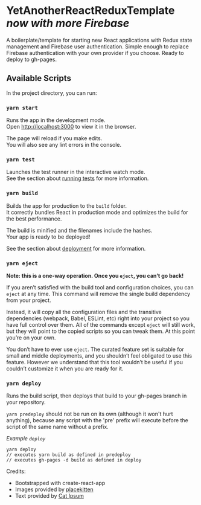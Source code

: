 # YetAnotherReactReduxTemplate _now with more Firebase_

A boilerplate/template for starting new React applications with Redux state management and Firebase user authentication. Simple enough to replace Firebase authentication with your own provider if you choose. Ready to deploy to gh-pages.

## Available Scripts

In the project directory, you can run:

### `yarn start`

Runs the app in the development mode.\
Open [http://localhost:3000](http://localhost:3000) to view it in the browser.

The page will reload if you make edits.\
You will also see any lint errors in the console.

### `yarn test`

Launches the test runner in the interactive watch mode.\
See the section about [running tests](https://facebook.github.io/create-react-app/docs/running-tests) for more information.

### `yarn build`

Builds the app for production to the `build` folder.\
It correctly bundles React in production mode and optimizes the build for the best performance.

The build is minified and the filenames include the hashes.\
Your app is ready to be deployed!

See the section about [deployment](https://facebook.github.io/create-react-app/docs/deployment) for more information.

### `yarn eject`

**Note: this is a one-way operation. Once you `eject`, you can’t go back!**

If you aren’t satisfied with the build tool and configuration choices, you can `eject` at any time. This command will remove the single build dependency from your project.

Instead, it will copy all the configuration files and the transitive dependencies (webpack, Babel, ESLint, etc) right into your project so you have full control over them. All of the commands except `eject` will still work, but they will point to the copied scripts so you can tweak them. At this point you’re on your own.

You don’t have to ever use `eject`. The curated feature set is suitable for small and middle deployments, and you shouldn’t feel obligated to use this feature. However we understand that this tool wouldn’t be useful if you couldn’t customize it when you are ready for it.

### `yarn deploy`

Runs the build script, then deploys that build to your gh-pages branch in your repository.

`yarn predeploy` should not be run on its own (although it won't hurt anything), because any script with the 'pre' prefix will execute before the script of the same name without a prefix.

_Example `deploy`_

```
yarn deploy
// executes yarn build as defined in predeploy
// executes gh-pages -d build as defined in deploy
```

Credits:

- Bootstrapped with create-react-app
- Images provided by [placekitten](https://placekitten.com/)
- Text provided by [Cat Ipsum](http://www.catipsum.com/)
